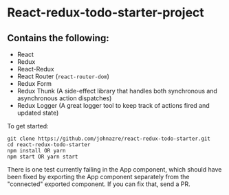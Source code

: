 # React-redux-todo-starter-project
## Contains the following:
* React
* Redux
* React-Redux
* React Router (`react-router-dom`)
* Redux Form
* Redux Thunk (A side-effect library that handles both synchronous and asynchronous action dispatches)
* Redux Logger (A great logger tool to keep track of actions fired and updated state)


To get started:
```
git clone https://github.com/johnazre/react-redux-todo-starter.git
cd react-redux-todo-starter
npm install OR yarn
npm start OR yarn start
```

There is one test currently failing in the App component, which should have been fixed by exporting the App component separately from the "connected" exported component. If you can fix that, send a PR.
